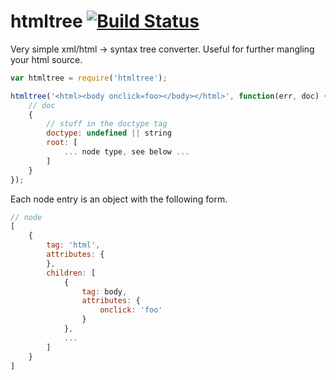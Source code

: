 # htmltree [![Build Status](https://secure.travis-ci.org/shtylman/node-htmltree.png?branch=master)](https://travis-ci.org/shtylman/node-htmltree) #

Very simple xml/html -> syntax tree converter. Useful for further mangling your html source.

```javascript
var htmltree = require('htmltree');

htmltree('<html><body onclick=foo></body></html>', function(err, doc) {
    // doc
    {
        // stuff in the doctype tag
        doctype: undefined || string
        root: [
            ... node type, see below ...
        ]
    }
});
```

Each node entry is an object with the following form.
```javascript
// node
[
    {
        tag: 'html',
        attributes: {
        },
        children: [
            {
                tag: body,
                attributes: {
                    onclick: 'foo'
                }
            },
            ...
        ]
    }
]
```
